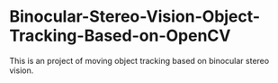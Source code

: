 # Binocular-Stereo-Vision-Object-Tracking-Based-on-OpenCV
This is an project of moving object tracking based on binocular stereo vision.

